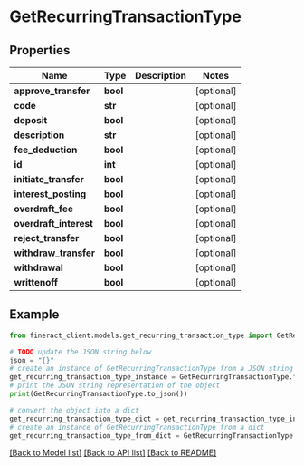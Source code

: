 # GetRecurringTransactionType


## Properties

Name | Type | Description | Notes
------------ | ------------- | ------------- | -------------
**approve_transfer** | **bool** |  | [optional] 
**code** | **str** |  | [optional] 
**deposit** | **bool** |  | [optional] 
**description** | **str** |  | [optional] 
**fee_deduction** | **bool** |  | [optional] 
**id** | **int** |  | [optional] 
**initiate_transfer** | **bool** |  | [optional] 
**interest_posting** | **bool** |  | [optional] 
**overdraft_fee** | **bool** |  | [optional] 
**overdraft_interest** | **bool** |  | [optional] 
**reject_transfer** | **bool** |  | [optional] 
**withdraw_transfer** | **bool** |  | [optional] 
**withdrawal** | **bool** |  | [optional] 
**writtenoff** | **bool** |  | [optional] 

## Example

```python
from fineract_client.models.get_recurring_transaction_type import GetRecurringTransactionType

# TODO update the JSON string below
json = "{}"
# create an instance of GetRecurringTransactionType from a JSON string
get_recurring_transaction_type_instance = GetRecurringTransactionType.from_json(json)
# print the JSON string representation of the object
print(GetRecurringTransactionType.to_json())

# convert the object into a dict
get_recurring_transaction_type_dict = get_recurring_transaction_type_instance.to_dict()
# create an instance of GetRecurringTransactionType from a dict
get_recurring_transaction_type_from_dict = GetRecurringTransactionType.from_dict(get_recurring_transaction_type_dict)
```
[[Back to Model list]](../README.md#documentation-for-models) [[Back to API list]](../README.md#documentation-for-api-endpoints) [[Back to README]](../README.md)


